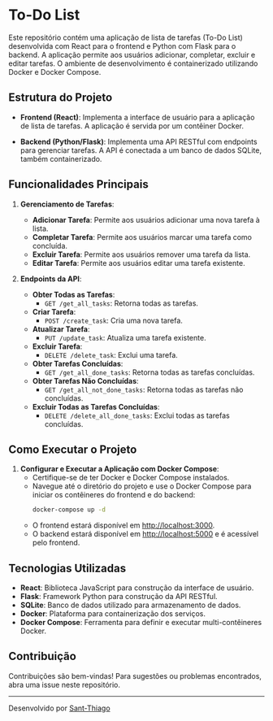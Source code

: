 # To-Do List

Este repositório contém uma aplicação de lista de tarefas (To-Do List) desenvolvida com React para o frontend e Python com Flask para o backend. A aplicação permite aos usuários adicionar, completar, excluir e editar tarefas. O ambiente de desenvolvimento é containerizado utilizando Docker e Docker Compose.

## Estrutura do Projeto

- **Frontend (React)**: Implementa a interface de usuário para a aplicação de lista de tarefas. A aplicação é servida por um contêiner Docker.

- **Backend (Python/Flask)**: Implementa uma API RESTful com endpoints para gerenciar tarefas. A API é conectada a um banco de dados SQLite, também containerizado.

## Funcionalidades Principais

1. **Gerenciamento de Tarefas**:
   - **Adicionar Tarefa**: Permite aos usuários adicionar uma nova tarefa à lista.
   - **Completar Tarefa**: Permite aos usuários marcar uma tarefa como concluída.
   - **Excluir Tarefa**: Permite aos usuários remover uma tarefa da lista.
   - **Editar Tarefa**: Permite aos usuários editar uma tarefa existente.

2. **Endpoints da API**:
   - **Obter Todas as Tarefas**:
     - `GET /get_all_tasks`: Retorna todas as tarefas.
   - **Criar Tarefa**:
     - `POST /create_task`: Cria uma nova tarefa.
   - **Atualizar Tarefa**:
     - `PUT /update_task`: Atualiza uma tarefa existente.
   - **Excluir Tarefa**:
     - `DELETE /delete_task`: Exclui uma tarefa.
   - **Obter Tarefas Concluídas**:
     - `GET /get_all_done_tasks`: Retorna todas as tarefas concluídas.
   - **Obter Tarefas Não Concluídas**:
     - `GET /get_all_not_done_tasks`: Retorna todas as tarefas não concluídas.
   - **Excluir Todas as Tarefas Concluídas**:
     - `DELETE /delete_all_done_tasks`: Exclui todas as tarefas concluídas.

## Como Executar o Projeto

1. **Configurar e Executar a Aplicação com Docker Compose**:
   - Certifique-se de ter Docker e Docker Compose instalados.
   - Navegue até o diretório do projeto e use o Docker Compose para iniciar os contêineres do frontend e do backend:
     ```bash
     docker-compose up -d
     ```
   - O frontend estará disponível em [http://localhost:3000](http://localhost:3000).
   - O backend estará disponível em [http://localhost:5000](http://localhost:5000) e é acessível pelo frontend.

## Tecnologias Utilizadas

- **React**: Biblioteca JavaScript para construção da interface de usuário.
- **Flask**: Framework Python para construção da API RESTful.
- **SQLite**: Banco de dados utilizado para armazenamento de dados.
- **Docker**: Plataforma para containerização dos serviços.
- **Docker Compose**: Ferramenta para definir e executar multi-contêineres Docker.

## Contribuição

Contribuições são bem-vindas! Para sugestões ou problemas encontrados, abra uma issue neste repositório.

---

Desenvolvido por [Sant-Thiago](https://github.com/Sant-Thiago/ToDoList)

